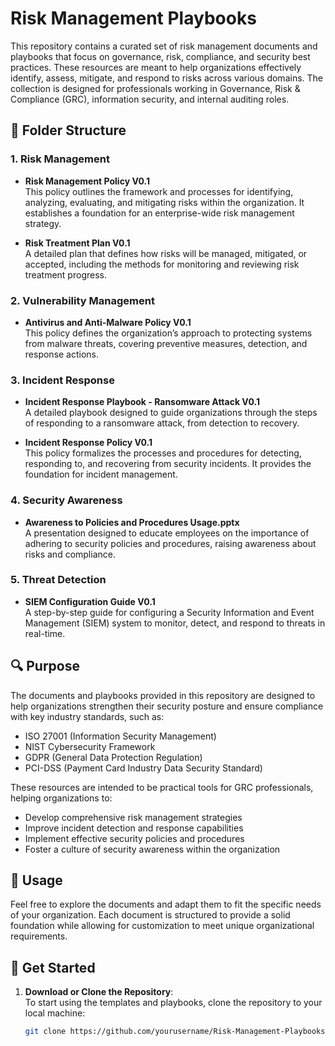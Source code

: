 # Risk Management Playbooks

This repository contains a curated set of risk management documents and playbooks that focus on governance, risk, compliance, and security best practices. These resources are meant to help organizations effectively identify, assess, mitigate, and respond to risks across various domains. The collection is designed for professionals working in Governance, Risk & Compliance (GRC), information security, and internal auditing roles.

## 📁 Folder Structure

### 1. Risk Management
- **Risk Management Policy V0.1**  
  This policy outlines the framework and processes for identifying, analyzing, evaluating, and mitigating risks within the organization. It establishes a foundation for an enterprise-wide risk management strategy.

- **Risk Treatment Plan V0.1**  
  A detailed plan that defines how risks will be managed, mitigated, or accepted, including the methods for monitoring and reviewing risk treatment progress.

### 2. Vulnerability Management
- **Antivirus and Anti-Malware Policy V0.1**  
  This policy defines the organization’s approach to protecting systems from malware threats, covering preventive measures, detection, and response actions.

### 3. Incident Response
- **Incident Response Playbook - Ransomware Attack V0.1**  
  A detailed playbook designed to guide organizations through the steps of responding to a ransomware attack, from detection to recovery.

- **Incident Response Policy V0.1**  
  This policy formalizes the processes and procedures for detecting, responding to, and recovering from security incidents. It provides the foundation for incident management.

### 4. Security Awareness
- **Awareness to Policies and Procedures Usage.pptx**  
  A presentation designed to educate employees on the importance of adhering to security policies and procedures, raising awareness about risks and compliance.

### 5. Threat Detection
- **SIEM Configuration Guide V0.1**  
  A step-by-step guide for configuring a Security Information and Event Management (SIEM) system to monitor, detect, and respond to threats in real-time.

## 🔍 Purpose

The documents and playbooks provided in this repository are designed to help organizations strengthen their security posture and ensure compliance with key industry standards, such as:

- ISO 27001 (Information Security Management)
- NIST Cybersecurity Framework
- GDPR (General Data Protection Regulation)
- PCI-DSS (Payment Card Industry Data Security Standard)

These resources are intended to be practical tools for GRC professionals, helping organizations to:
- Develop comprehensive risk management strategies
- Improve incident detection and response capabilities
- Implement effective security policies and procedures
- Foster a culture of security awareness within the organization

## 🔧 Usage

Feel free to explore the documents and adapt them to fit the specific needs of your organization. Each document is structured to provide a solid foundation while allowing for customization to meet unique organizational requirements.

## 🚀 Get Started

1. **Download or Clone the Repository**:  
   To start using the templates and playbooks, clone the repository to your local machine:
   
   ```bash
   git clone https://github.com/yourusername/Risk-Management-Playbooks.git
